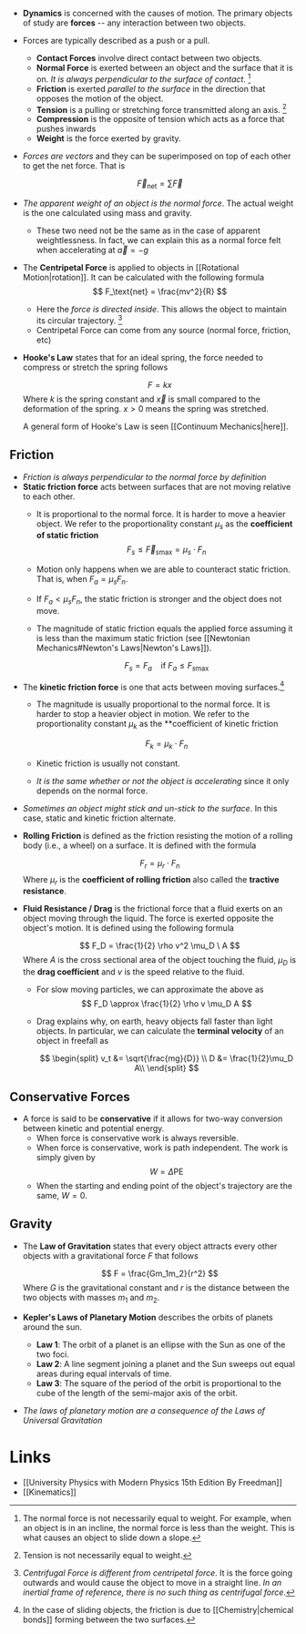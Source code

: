* **Dynamics** is concerned with the causes of motion. The primary objects of study are **forces** -- any interaction between two objects. 

* Forces are typically described as a push or a pull.
	* **Contact Forces** involve direct contact between two objects.
	* **Normal Force** is exerted between an object and the surface that it is on. *It is always perpendicular to the surface of contact*. [^normal_force]
	* **Friction** is exerted *parallel to the surface* in the direction that opposes the motion of the object.
	* **Tension** is a pulling or stretching force transmitted along an axis. [^tension]
	* **Compression** is the opposite of tension which acts as a force that pushes inwards
	* **Weight** is the force exerted by gravity. 

[^normal_force]: The normal force is not necessarily equal to weight. For example, when an object is in an incline, the normal force is less than the weight. This is what causes an object to slide down a slope. 

[^tension]: Tension is not necessarily equal to weight.

* *Forces are vectors* and they can be superimposed on top of each other to get the net force. That is 
  
  $$
  \vec{F}_\text{net} = \sum \vec{F}
  $$

* *The apparent weight of an object is the normal force*. The actual weight is the one calculated using mass and gravity. 
	* These two need not be the same as in the case of apparent weightlessness. In fact, we can explain this as a normal force felt when accelerating at $\vec{a}=-g$

* The **Centripetal Force** is applied to objects in [[Rotational Motion|rotation]]. It can be calculated with the following formula
  $$
  F_\text{net} = \frac{mv^2}{R}
  $$
	* Here the *force is directed inside*. This allows the object to maintain its circular trajectory.  [^centrifugal]
	* Centripetal Force can come from any source (normal force, friction, etc)

[^centrifugal]: *Centrifugal Force is different from centripetal force*. It is the force going outwards and would cause the object to move in a straight line. *In an inertial frame of reference, there is no such thing as centrifugal force*.

* **Hooke's Law** states that for an ideal spring, the force needed to compress or stretch the spring follows
  
  $$
  F = k{x}
  $$
  Where $k$ is the spring constant and $\vec{x}$ is small compared to the deformation of the spring. $x>0$ means the spring was stretched.  
  
  A general form of Hooke's Law is seen [[Continuum Mechanics|here]].
## Friction
* *Friction is always perpendicular to the normal force by definition*
* **Static friction force** acts between surfaces that are not moving relative to each other.
	* It is proportional to the normal force. It is harder to move a heavier object. We refer to the proportionality constant $\mu_s$ as the **coefficient of static friction**
	  $$
	  {F}_s \le \vec{F}_{s\text{max}}= \mu_s \cdot {F}_n
	  $$
	* Motion only happens when we are able to counteract static friction. That is, when ${F}_a = \mu_s {F}_n$.
	* If $F_a < \mu_s {F}_n$, the static friction is stronger and the object does not move. 
	* The magnitude of static friction equals the applied force assuming it is less than the maximum static friction (see [[Newtonian Mechanics#Newton's Laws|Newton's Laws]]). 
	  
	  $$
	  {F}_s ={F}_a \ \ \ \ \text{if } {F}_a \le {F}_{s\text{max}}
	  $$
* The **kinetic friction force** is one that acts between moving surfaces.[^friction_1]
	* The magnitude is usually proportional to the normal force. It is harder to stop a heavier object in motion. We refer to the proportionality constant $\mu_k$ as the **coefficient of kinetic friction
	  
	  $$
	  F_k  =\mu_k \cdot  {F}_n
	  $$
	* Kinetic friction is usually not constant.
	* *It is the same whether or not the object is accelerating* since it only depends on the normal force. 
* *Sometimes an object might stick and un-stick to the surface*. In this case, static and kinetic friction alternate. 

[^friction_1]: In the case of sliding objects, the friction is due to [[Chemistry|chemical bonds]] forming between the two surfaces.

* **Rolling Friction** is defined as the friction resisting the motion of a rolling body (i.e., a wheel) on a surface. It is defined with the formula
  
  $$
  F_r = \mu_r \cdot F_n
  $$
  Where $\mu_r$ is the **coefficient of rolling friction** also called the **tractive resistance**.


* **Fluid Resistance / Drag** is the frictional force that a fluid exerts on an object moving through the liquid. The force is exerted opposite the object's motion. It is defined using the following formula
  
  $$
  F_D = \frac{1}{2} \rho v^2 \mu_D \ A
  $$
  Where $A$ is the cross sectional area of the object touching the fluid, $\mu_D$ is the **drag coefficient** and $v$ is the speed relative to the fluid.
	* For slow moving particles, we can approximate the above as 
	  $$
	  F_D \approx \frac{1}{2} \rho v \mu_D A
	  $$
	* Drag explains why, on earth, heavy objects fall faster than light objects. In particular, we can calculate the **terminal velocity** of an object in freefall as
	  
	  $$
	  \begin{split}
	  v_t &= \sqrt{\frac{mg}{D}} \\
	  D &= \frac{1}{2}\mu_D A\\
	  \end{split}
	  $$

## Conservative Forces
* A force is said to be **conservative** if it allows for two-way conversion between kinetic and potential energy.
	* When force is conservative work is always reversible.
	* When force is conservative, work is path independent. The work is simply given by 
	  $$
	  W = \Delta \text{PE}
	  $$
	* When the starting and ending point of the object's trajectory are the same, $W=0$.

## Gravity
* The **Law of Gravitation** states that every object attracts every other objects with a gravitational force $F$ that follows
  
  $$
  F = \frac{Gm_1m_2}{r^2}
  $$
  Where $G$ is the gravitational constant and $r$ is the distance between the two objects with masses $m_1$ and $m_2$. 

* **Kepler's Laws of Planetary Motion** describes the orbits of planets around the sun.
	* **Law 1**: The orbit of a planet is an ellipse with the Sun as one of the two foci.
	* **Law 2**: A line segment joining a planet and the Sun sweeps out equal areas during equal intervals of time.
	* **Law 3**: The square of the period of the orbit is proportional to the cube of the length of the semi-major axis of the orbit.
* *The laws of planetary motion are a consequence of the Laws of Universal Gravitation*

# Links 
* [[University Physics with Modern Physics 15th Edition By Freedman]]
* [[Kinematics]]